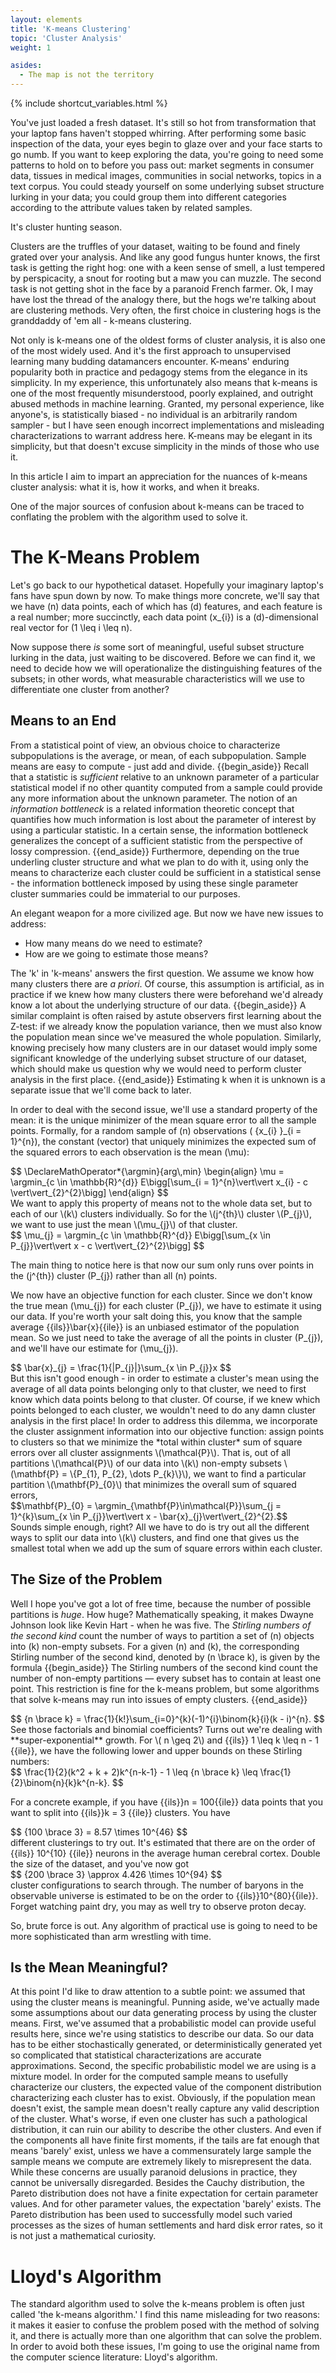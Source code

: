 ```yaml
---
layout: elements
title: 'K-means Clustering'
topic: 'Cluster Analysis'
weight: 1

asides:
  - The map is not the territory
---
```

{% include shortcut_variables.html %}
<div id="top-plot"></div>

You've just loaded a fresh dataset. It's still so hot from transformation that
your laptop fans haven't stopped whirring. After performing some basic
inspection of the data, your eyes begin to glaze over and your face starts to
go numb. If you want to keep exploring the data, you're going to need some
patterns to hold on to before you pass out: market segments in consumer data,
tissues in medical images, communities in social networks,
topics in a text corpus. You could steady yourself on some underlying subset
structure lurking in your data; you could group them into different categories
according to the attribute values taken by related samples.

It's cluster hunting season.

Clusters are the truffles of your dataset, waiting to be found and finely grated
over your analysis. And like any good fungus hunter knows, the first
task is getting the right hog: one with a keen sense of smell, a lust tempered
by perspicacity, a snout for rooting but a maw you can muzzle. The second task
is not getting shot in the face by a paranoid French farmer. Ok, I may have
lost the thread of the analogy there, but the hogs we're talking about are
clustering methods. Very often, the first choice in clustering hogs is the
granddaddy of 'em all - k-means clustering.

Not only is k-means one of the oldest forms of cluster analysis, it is also one
of the most widely used. And it's the first approach to unsupervised learning
many budding datamancers encounter. K-means' enduring popularity both in
practice and pedagogy stems from the elegance in its simplicity. In my
experience, this unfortunately also means that k-means is one of the most
frequently misunderstood, poorly explained, and outright abused methods in
machine learning. Granted, my personal experience, like anyone's, is
statistically biased - no individual is an arbitrarily random sampler - but I
have seen enough incorrect implementations and misleading characterizations to
warrant address here. K-means may be elegant in its simplicity, but that doesn't
excuse simplicity in the minds of those who use it.

In this article I aim to impart an appreciation for the nuances of k-means
cluster analysis: what it is, how it works, and when it breaks.

One of the major sources of confusion about k-means can be traced to conflating
the problem with the algorithm used to solve it.

# The K-Means Problem

Let's go back to our hypothetical dataset. Hopefully your imaginary laptop's
fans have spun down by now. To make things more concrete, we'll say that we have <mjx-container>\(n\)</mjx-container> data points, each of which has <mjx-container>\(d\)</mjx-container> features, and each feature is a real
number; more succinctly, each data point <mjx-container>\(x_{i}\)</mjx-container> is a <mjx-container>\(d\)</mjx-container>-dimensional real
vector for <mjx-container>\(1 \leq i \leq n\)</mjx-container>.

Now suppose there *is*  some sort of meaningful, useful subset structure lurking
in the data, just waiting to be discovered. Before we can find it, we need to
decide how we will operationalize the distinguishing features of the subsets;
in other words, what measurable characteristics will we use to differentiate
one cluster from another?

## Means to an End
From a statistical point of view, an obvious choice to characterize
subpopulations is the average, or mean, of each subpopulation. Sample means are
easy to compute - just add and divide.
{{begin_aside}} Recall that a statistic is <dfn>sufficient</dfn> relative to an unknown
parameter of a particular statistical model if no other quantity computed from
a sample could provide any more information about the unknown parameter. The
notion of an <dfn>information bottleneck</dfn> is a related information
theoretic concept that quantifies how much information is lost about the
parameter of interest by using a particular statistic. In a certain sense, the
information bottleneck generalizes the concept of a sufficient statistic from
the perspective of lossy compression.
{{end_aside}}
Furthermore, depending on the true underling cluster structure and
what we plan to do with it, using only the means to characterize each cluster
could be sufficient in a statistical sense - the information bottleneck imposed
by using these single parameter cluster summaries could be immaterial to our
purposes.

An elegant weapon for a more civilized age. But now we have new issues to
address:
 - How many means do we need to estimate?
 - How are we going to estimate those means?

The 'k' in 'k-means' answers the first question. We assume we know how
many clusters there are <i class="latin">a priori</i>. Of course, this
assumption is artificial, as in practice if we knew how many clusters there were
beforehand we'd already know a lot about the underlying structure of our data.
{{begin_aside}} A similar complaint is often
raised by astute observers first learning about the Z-test: if we already know
the population variance, then we must also know the population mean since we've
measured the whole population. Similarly, knowing precisely how many clusters
are in our dataset would imply some significant knowledge of the underlying
subset structure of our dataset, which should make us question why we would need
to perform cluster analysis in the first place. {{end_aside}}
Estimating k when it is
unknown is a separate issue that we'll come back to later.

In order to deal with the second issue, we'll use a standard property of the
mean: it is the unique minimizer of the mean square error to all the sample points.
Formally, for a random sample of <mjx-container>\(n\)</mjx-container> observations <mjx-container>\( \{x_{i} \}_{i = 1}^{n}\)</mjx-container>,
the constant (vector) that uniquely minimizes the expected sum of the squared
errors to each observation is the mean <mjx-container>\(\mu\)</mjx-container>:

<div>
$$
\DeclareMathOperator*{\argmin}{arg\,min}
\begin{align}
\mu = \argmin_{c \in \mathbb{R}^{d}} E\bigg[\sum_{i = 1}^{n}\vert\vert x_{i} - c \vert\vert_{2}^{2}\bigg]
\end{align}
$$
</div>
We want to apply this property of means not to the whole data set, but to
each of our <mjx-container>\(k\)</mjx-container> clusters individually. So for the <mjx-container>\(j^{th}\)</mjx-container> cluster <mjx-container>\(P_{j}\)</mjx-container>, we
want to use just the mean <mjx-container>\(\mu_{j}\) of that cluster.

<div>
$$
\mu_{j} = \argmin_{c \in \mathbb{R}^{d}} E\bigg[\sum_{x \in P_{j}}\vert\vert x - c \vert\vert_{2}^{2}\bigg]
$$
</div>

The main thing to notice here is that now our sum only runs over points in the <mjx-container>\(j^{th}\)</mjx-container>
cluster <mjx-container>\(P_{j}\)</mjx-container> rather than all <mjx-container>\(n\)</mjx-container> points.

We now have an objective function for each cluster. Since we don't know the
true mean <mjx-container>\(\mu_{j}\)</mjx-container> for each cluster <mjx-container>\(P_{j}\)</mjx-container>, we have to estimate it using our
data. If you're worth your salt doing this, you know that the sample average {{ils}}\bar{x}{{ile}} is an
unbiased estimator of the population mean. So we just need to take the average
of all the points in cluster <mjx-container>\(P_{j}\)</mjx-container>, and we'll have our estimate for <mjx-container>\(\mu_{j}\)</mjx-container>.
<div>
$$
\bar{x}_{j} = \frac{1}{|P_{j}|}\sum_{x \in P_{j}}x
$$
</div>
But this isn't good enough - in order to estimate a cluster's mean using the
average of all data points belonging only to that cluster, we need to first know
which data points belong to that cluster. Of course, if we knew which points
belonged to each cluster, we wouldn't need to do any damn cluster analysis in
the first place! In order to address this dilemma, we incorporate the cluster
assignment information into our objective function: assign points to clusters
so that we minimize the *total within cluster* sum of square errors over all
cluster assignments <mjx-container>\(\mathcal{P}\)</mjx-container>. That is, out
of all partitions <mjx-container>\(\mathcal{P}\)</mjx-container> of our data
into <mjx-container>\(k\)</mjx-container> non-empty
subsets <mjx-container>\(\mathbf{P} = \{P_{1}, P_{2}, \dots P_{k}\}\)</mjx-container>,
we want to find a particular partition <mjx-container>\(\mathbf{P}_{0}\)</mjx-container>
that minimizes the overall sum of squared errors,
<div>
$$\mathbf{P}_{0} = \argmin_{\mathbf{P}\in\mathcal{P}}\sum_{j = 1}^{k}\sum_{x \in P_{j}}\vert\vert x - \bar{x}_{j}\vert\vert_{2}^{2}.$$
</div>
Sounds simple enough, right? All we have to do is try out all the different ways
to split our data into <mjx-container>\(k\)</mjx-container> clusters, and find one that gives us the smallest
total when we add up the sum of square errors within each cluster.

## The Size of the Problem
Well I hope you've got a lot of free time, because the number of possible
partitions is *huge*. How huge? Mathematically speaking, it makes Dwayne Johnson
look like Kevin Hart - when he was five. The <dfn>Stirling numbers of the second
kind</dfn> count the number of ways to partition a set
of <mjx-container>\(n\)</mjx-container> objects
into <mjx-container>\(k\)</mjx-container> non-empty subsets.
For a given <mjx-container>\(n\)</mjx-container> and <mjx-container>\(k\)</mjx-container>,
the corresponding Stirling number of the second kind,
denoted by <mjx-container>\(n \brace k\)</mjx-container>, is given by the
formula
{{begin_aside}}
The Stirling numbers of the second kind count the number of non-empty partitions
&mdash; every subset has to contain at least one point. This restriction is fine
for the k-means problem, but some algorithms that solve k-means may run into
issues of empty clusters.
{{end_aside}}
<div>
$$
{n \brace k} = \frac{1}{k!}\sum_{i=0}^{k}(-1)^{i}\binom{k}{i}(k - i)^{n}.
$$
</div>
See those factorials and binomial coefficients? Turns out we're dealing with
**super-exponential** growth. For <mjx-container>\( n \geq 2\)</mjx-container>
and {{ils}} 1 \leq k \leq n - 1 {{ile}}, we have the following lower and upper
bounds on these Stirling numbers:
<div>
$$
\frac{1}{2}(k^2 + k + 2)k^{n-k-1} - 1 \leq {n \brace k} \leq \frac{1}{2}\binom{n}{k}k^{n-k}.
$$
</div>

For a concrete example, if you have {{ils}}n = 100{{ile}} data points that you want to split
into {{ils}}k = 3 {{ile}} clusters. You have
<div>
$$
{100 \brace 3}  = 8.57 \times 10^{46}
$$
</div>
different clusterings to try out. It's estimated that there are on the order
of {{ils}} 10^{10} {{ile}} neurons in the average human cerebral cortex. Double
the size of the dataset, and you've now got
<div>
$$
{200 \brace 3} \approx 4.426 \times 10^{94}
$$
</div>
cluster configurations to search through. The number of baryons in the
observable universe is estimated to be on the order to {{ils}}10^{80}{{ile}}.
Forget watching paint dry, you may as well try to observe proton decay.

So, brute force is out. Any algorithm of practical use is going to need to be
more sophisticated than arm wrestling with time.

## Is the Mean Meaningful?
At this point I'd like to draw attention to a subtle point: we assumed that
using the cluster means is meaningful. Punning aside, we've actually made some
assumptions about our data generating process by using the cluster means. First,
we've assumed that a probabilistic model can provide useful results here, since
we're using statistics to describe our data. So our data has to be either
stochastically generated, or deterministically generated yet so complicated that
statistical characterizations are accurate approximations. Second, the specific
probabilistic model we are using is a mixture model. In order for the computed
sample means to usefully characterize our clusters, the expected value of the
component distribution characterizing each cluster has to exist. Obviously, if
the population mean doesn't exist, the sample mean doesn't really capture any
valid description of the cluster. What's worse, if even one cluster has such a
pathological distribution, it can ruin our ability to describe the other
clusters. And even if the components all have finite first moments, if the tails
are fat enough that means 'barely' exist, unless we have a commensurately large
sample the sample means we compute are extremely likely to misrepresent the data.
While these concerns are usually paranoid delusions in practice, they cannot be
universally disregarded. Besides the Cauchy distribution, the Pareto
distribution does not have a finite expectation for certain parameter values.
And for other parameter values, the expectation 'barely' exists. The Pareto
distribution has been used to successfully model such varied processes as the
sizes of human settlements and hard disk error rates, so it is not just a
mathematical curiosity.

# Lloyd's Algorithm

The standard algorithm used to solve the k-means problem is often just called
'the k-means algorithm.' I find this name misleading for two reasons: it makes
it easier to confuse the problem posed with the method of solving it, and there
is actually more than one algorithm that can solve the problem. In order to
avoid both these issues, I'm going to use the original name from the computer
science literature: Lloyd's algorithm.

<script src="/assets/js/d3.js"></script>
<script src="/assets/js/elements/Unsupervised/Cluster_Analysis/kmeans.js"></script>
